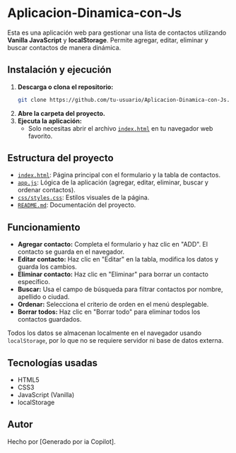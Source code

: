 # Aplicacion-Dinamica-con-Js

Esta es una aplicación web para gestionar una lista de contactos utilizando **Vanilla JavaScript** y **localStorage**. Permite agregar, editar, eliminar y buscar contactos de manera dinámica.

## Instalación y ejecución

1. **Descarga o clona el repositorio:**
   ```sh
   git clone https://github.com/tu-usuario/Aplicacion-Dinamica-con-Js.git
   ```
2. **Abre la carpeta del proyecto.**
3. **Ejecuta la aplicación:**
   - Solo necesitas abrir el archivo [`index.html`](index.html) en tu navegador web favorito.

## Estructura del proyecto

- [`index.html`](index.html): Página principal con el formulario y la tabla de contactos.
- [`app.js`](app.js): Lógica de la aplicación (agregar, editar, eliminar, buscar y ordenar contactos).
- [`css/styles.css`](css/styles.css): Estilos visuales de la página.
- [`README.md`](README.md): Documentación del proyecto.

## Funcionamiento

- **Agregar contacto:** Completa el formulario y haz clic en "ADD". El contacto se guarda en el navegador.
- **Editar contacto:** Haz clic en "Editar" en la tabla, modifica los datos y guarda los cambios.
- **Eliminar contacto:** Haz clic en "Eliminar" para borrar un contacto específico.
- **Buscar:** Usa el campo de búsqueda para filtrar contactos por nombre, apellido o ciudad.
- **Ordenar:** Selecciona el criterio de orden en el menú desplegable.
- **Borrar todos:** Haz clic en "Borrar todo" para eliminar todos los contactos guardados.

Todos los datos se almacenan localmente en el navegador usando `localStorage`, por lo que no se requiere servidor ni base de datos externa.

## Tecnologías usadas

- HTML5
- CSS3
- JavaScript (Vanilla)
- localStorage

## Autor

Hecho por [Generado por ia Copilot].